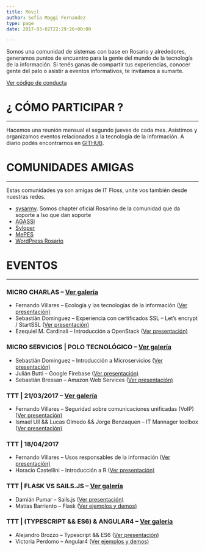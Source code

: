 ```yaml
---
title: Móvil
author: Sofia Maggi Fernandez
type: page
date: 2017-03-02T22:29:26+00:00

---
```

Somos una comunidad de sistemas con base en Rosario y alrededores, generamos puntos de encuentro para la gente del mundo de la tecnología de la información. Si tenés ganas de compartir tus experiencias, conocer gente del palo o asistir a eventos informativos, te invitamos a sumarte.

  [Ver código de conducta](/coc)

# ¿ CÓMO PARTICIPAR ?

* * *

Hacemos una reunión mensual el segundo jueves de cada mes. Asistimos y organizamos eventos relacionados a la tecnología de la información. A diario podés encontrarnos en [GITHUB](https://github.com/IT-Floss).


# COMUNIDADES AMIGAS

* * *

Estas comunidades ya son amigas de IT Floss, unite vos también desde nuestras redes.

  * [sysarmy](https://www.sysarmy.com.ar/). Somos chapter oficial Rosarino de la comunidad que da soporte a lso que dan soporte
  * [AGASSI](http://www.asociacionagassi.org/)
  * [Syloper](https://www.syloper.com/)
  * [MePES](https://www.facebook.com/MePasoEnSistemas)
  * [WordPress Rosario](https://www.meetup.com/es-ES/wordpress-rosario/)


# EVENTOS

* * *

### MICRO CHARLAS &#8211; [Ver galería](https://goo.gl/photos/vtkGBBDhwCJAsfGLA)

  * Fernando Villares &#8211; Ecología y las tecnologías de la información ([Ver presentación)](http://goo.gl/3pQ5W9)
  * Sebastián Dominguez &#8211; Experiencia con certificados SSL &#8211; Let&#8217;s encrypt / StartSSL ([Ver presentación)](http://goo.gl/dOBHYT)
  * Ezequiel M. Cardinali &#8211; Introducción a OpenStack ([Ver presentación)](http://goo.gl/gMQnZ6)

### MICRO SERVICIOS | POLO TECNOLÓGICO &#8211; [Ver galería](https://goo.gl/photos/SdwX8rtnFsxmdgZS9)

  * Sebastián Dominguez &#8211; Introducción a Microservicios ([Ver presentación)](https://goo.gl/5jw0N6)
  * Julián Butti &#8211; Google Firebase ([Ver presentación)](https://goo.gl/Ey26iX)
  * Sebastián Bressan &#8211; Amazon Web Services ([Ver presentación)](https://goo.gl/0OKeJP)

### TTT | 21/03/2017 &#8211; [Ver galería](https://goo.gl/photos/o95THXRo7ZumyUKP6)

  * Fernando Villares &#8211; Seguridad sobre comunicaciones unificadas (VoIP) ([Ver presentación)](https://goo.gl/hRnviD)
  * Ismael Ull && Lucas Olmedo && Jorge Benzaquen &#8211; IT Mannager toolbox ([Ver presentación)](https://goo.gl/emmiE1)

### TTT | 18/04/2017

  * Fernando Villares &#8211; Usos responsables de la información ([Ver presentación)](https://goo.gl/PqkH6I)
  * Horacio Castellini &#8211; Introducción a R ([Ver presentación)](https://goo.gl/DFOInR)

### TTT | FLASK VS SAILS.JS &#8211; [Ver galería](https://goo.gl/KW1yL4)

  * Damián Pumar &#8211; Sails.js ([Ver presentación)](https://goo.gl/sU9fb3)
  * Matías Barriento &#8211; Flask ([Ver ejemplos y demos)](https://goo.gl/8thMws)

### TTT | (TYPESCRIPT && ES6) & ANGULAR4 &#8211; [Ver galería](https://goo.gl/photos/kHaezsd4D5UYvqDW6)

  * Alejandro Brozzo &#8211; Typescript && ES6 ([Ver presentación)](https://goo.gl/cfEx4F)
  * Victoria Perdomo &#8211; Angular4 ([Ver ejemplos y demos)](https://goo.gl/WQQlUh)

